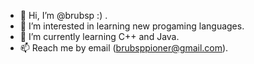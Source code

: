 - 👋 Hi, I’m @brubsp :) .
- 👀 I’m interested in learning new progaming languages.
- 🌱 I’m currently learning C++ and Java.
- 📫 Reach me by email (brubsppioner@gmail.com).

<!---
brubsp/brubsp is a ✨ special ✨ repository because its `README.md` (this file) appears on your GitHub profile.
You can click the Preview link to take a look at your changes.
--->
